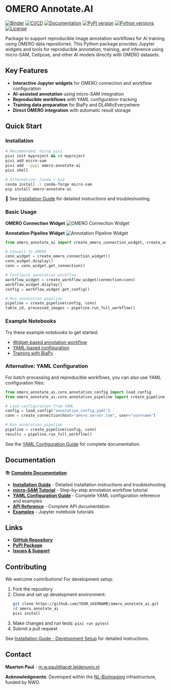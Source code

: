 # OMERO Annotate.AI

[![Binder](https://mybinder.org/badge_logo.svg)](https://mybinder.org/v2/gh/Leiden-Cell-Observatory/omero_annotate_ai/HEAD?urlpath=%2Fdoc%2Ftree%2Fnotebooks%2Fannotation%2Fomero-annotate-ai-annotation-widget.ipynb)
[![CI/CD](https://github.com/Leiden-Cell-Observatory/omero_annotate_ai/actions/workflows/ci.yml/badge.svg)](https://github.com/Leiden-Cell-Observatory/omero_annotate_ai/actions)
[![Documentation](https://github.com/Leiden-Cell-Observatory/omero_annotate_ai/actions/workflows/docs.yml/badge.svg)](https://leiden-cell-observatory.github.io/omero_annotate_ai/)
[![PyPI version](https://img.shields.io/pypi/v/omero-annotate-ai)](https://pypi.org/project/omero-annotate-ai/)
[![Python versions](https://img.shields.io/pypi/pyversions/omero-annotate-ai)](https://pypi.org/project/omero-annotate-ai/)
[![License](https://img.shields.io/github/license/Leiden-Cell-Observatory/omero_annotate_ai)](https://github.com/Leiden-Cell-Observatory/omero_annotate_ai/blob/main/LICENSE)

Package to support reproducible image annotation workflows for AI training using OMERO data repositories. This Python package provides Jupyter widgets and tools for reproducible annotation, training, and inference using micro-SAM, Cellpose, and other AI models directly with OMERO datasets.

## Key Features

- **Interactive Jupyter widgets** for OMERO connection and workflow configuration
- **AI-assisted annotation** using micro-SAM integration 
- **Reproducible workflows** with YAML configuration tracking
- **Training data preparation** for BiaPy and DL4MicEverywhere
- **Direct OMERO integration** with automatic result storage

## Quick Start

### Installation

```bash
# Recommended: Using pixi
pixi init myproject && cd myproject
pixi add micro-sam
pixi add --pypi omero-annotate-ai
pixi shell

# Alternative: Conda + pip
conda install -c conda-forge micro-sam
pip install omero-annotate-ai
```

📖 See [Installation Guide](https://leiden-cell-observatory.github.io/omero_annotate_ai/installation/) for detailed instructions and troubleshooting.

### Basic Usage

**OMERO Connection Widget**
![OMERO Connection Widget](images/omero_connect_widget.png)

**Annotation Pipeline Widget** 
![Annotation Pipeline Widget](images/omero_annotation_widget.png)

```python
from omero_annotate_ai import create_omero_connection_widget, create_workflow_widget, create_pipeline

# Connect to OMERO
conn_widget = create_omero_connection_widget()
conn_widget.display()
conn = conn_widget.get_connection()

# Configure annotation workflow  
workflow_widget = create_workflow_widget(connection=conn)
workflow_widget.display()
config = workflow_widget.get_config()

# Run annotation pipeline
pipeline = create_pipeline(config, conn)
table_id, processed_images = pipeline.run_full_workflow()
```

### Example Notebooks

Try these example notebooks to get started:
- [Widget-based annotation workflow](notebooks/annotation/omero-annotate-ai-annotation-widget.ipynb)
- [YAML-based configuration](notebooks/annotation/omero-annotate-ai-from-yaml.ipynb)
- [Training with BiaPy](notebooks/training/omero-training_biapy.ipynb)

### Alternative: YAML Configuration

For batch processing and reproducible workflows, you can also use YAML configuration files:

```python
from omero_annotate_ai.core.annotation_config import load_config
from omero_annotate_ai.core.annotation_pipeline import create_pipeline

# Load configuration from YAML
config = load_config("annotation_config.yaml")
conn = create_connection(host="omero.server.com", user="username")

# Run annotation pipeline
pipeline = create_pipeline(config, conn)
results = pipeline.run_full_workflow()
```

See the [YAML Configuration Guide](docs/configuration.md) for complete documentation.

## Documentation

📚 **[Complete Documentation](docs/index.md)**

- **[Installation Guide](docs/installation.md)** - Detailed installation instructions and troubleshooting
- **[micro-SAM Tutorial](docs/tutorials/microsam-annotation-pipeline.md)** - Step-by-step annotation workflow tutorial
- **[YAML Configuration Guide](docs/configuration.md)** - Complete YAML configuration reference and examples
- **[API Reference](docs/api/index.md)** - Complete API documentation
- **[Examples](notebooks/)** - Jupyter notebook tutorials

## Links

- **[GitHub Repository](https://github.com/Leiden-Cell-Observatory/omero_annotate_ai)**
- **[PyPI Package](https://pypi.org/project/omero-annotate-ai/)**
- **[Issues & Support](https://github.com/Leiden-Cell-Observatory/omero_annotate_ai/issues)**

## Contributing

We welcome contributions! For development setup:

1. Fork the repository
2. Clone and set up development environment:
   ```bash
   git clone https://github.com/YOUR_USERNAME/omero_annotate_ai.git
   cd omero_annotate_ai
   pixi install
   ```
3. Make changes and run tests: `pixi run pytest`
4. Submit a pull request

See [Installation Guide - Development Setup](https://leiden-cell-observatory.github.io/omero_annotate_ai/installation#development-setup) for detailed instructions.

## Contact

**Maarten Paul** - m.w.paul@lacdr.leidenuniv.nl

**Acknowledgments**: Developed within the [NL-BioImaging](https://github.com/NL-BioImaging) infrastructure, funded by NWO.
